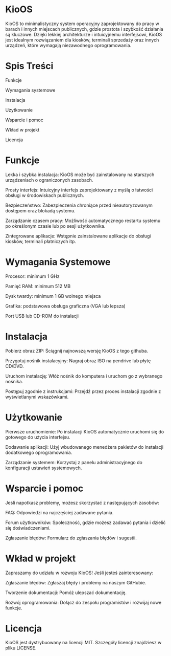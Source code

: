 # KioOS

KioOS to minimalistyczny system operacyjny zaprojektowany do pracy w barach i innych miejscach publicznych,
gdzie prostota i szybkość działania są kluczowe.
Dzięki lekkiej architekturze i intuicyjnemu interfejsowi,
KioOS jest idealnym rozwiązaniem dla kiosków, terminali sprzedaży oraz 
innych urządzeń, które wymagają niezawodnego oprogramowania.

# Spis Treści

Funkcje

Wymagania systemowe

Instalacja

Użytkowanie

Wsparcie i pomoc

Wkład w projekt

Licencja

# Funkcje

Lekka i szybka instalacja: KioOS może być zainstalowany na starszych urządzeniach o ograniczonych zasobach.

Prosty interfejs: Intuicyjny interfejs zaprojektowany z myślą o łatwości obsługi w środowiskach publicznych.

Bezpieczeństwo: Zabezpieczenia chroniące przed nieautoryzowanym dostępem oraz blokadą systemu.

Zarządzanie czasem pracy: Możliwość automatycznego restartu systemu po określonym czasie lub po sesji użytkownika.

Zintegrowane aplikacje: Wstępnie zainstalowane aplikacje do obsługi kiosków, terminali płatniczych itp.

# Wymagania Systemowe

Procesor: minimum 1 GHz

Pamięć RAM: minimum 512 MB

Dysk twardy: minimum 1 GB wolnego miejsca

Grafika: podstawowa obsługa graficzna (VGA lub lepsza)

Port USB lub CD-ROM do instalacji

# Instalacja

Pobierz obraz ZIP: Ściągnij najnowszą wersję KioOS z tego githuba.

Przygotuj nośnik instalacyjny: Nagraj obraz ISO na pendrive lub płytę CD/DVD.

Uruchom instalację: Włóż nośnik do komputera i uruchom go z wybranego nośnika.

Postępuj zgodnie z instrukcjami: Przejdź przez proces instalacji zgodnie z wyświetlanymi wskazówkami.

# Użytkowanie

Pierwsze uruchomienie: Po instalacji KioOS automatycznie uruchomi się do gotowego do użycia interfejsu.

Dodawanie aplikacji: Użyj wbudowanego menedżera pakietów do instalacji dodatkowego oprogramowania.

Zarządzanie systemem: Korzystaj z panelu administracyjnego do konfiguracji ustawień systemowych.

# Wsparcie i pomoc

Jeśli napotkasz problemy, możesz skorzystać z następujących zasobów:

FAQ: Odpowiedzi na najczęściej zadawane pytania.

Forum użytkowników: Społeczność, gdzie możesz zadawać pytania i dzielić się doświadczeniami.

Zgłaszanie błędów: Formularz do zgłaszania błędów i sugestii.

# Wkład w projekt

Zapraszamy do udziału w rozwoju KioOS! Jeśli jesteś zainteresowany:

Zgłaszanie błędów: Zgłaszaj błędy i problemy na naszym GitHubie.

Tworzenie dokumentacji: Pomóż ulepszać dokumentację.

Rozwój oprogramowania: Dołącz do zespołu programistów i rozwijaj nowe funkcje.

# Licencja

KioOS jest dystrybuowany na licencji MIT. Szczegóły licencji znajdziesz w pliku LICENSE.
